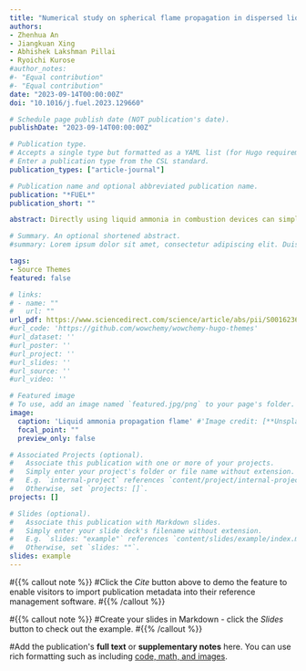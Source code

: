```yaml
---
title: "Numerical study on spherical flame propagation in dispersed liquid ammonia droplets"
authors:
- Zhenhua An
- Jiangkuan Xing
- Abhishek Lakshman Pillai
- Ryoichi Kurose
#author_notes:
#- "Equal contribution"
#- "Equal contribution"
date: "2023-09-14T00:00:00Z"
doi: "10.1016/j.fuel.2023.129660"

# Schedule page publish date (NOT publication's date).
publishDate: "2023-09-14T00:00:00Z"

# Publication type.
# Accepts a single type but formatted as a YAML list (for Hugo requirements).
# Enter a publication type from the CSL standard.
publication_types: ["article-journal"]

# Publication name and optional abbreviated publication name.
publication: "*FUEL*"
publication_short: ""

abstract: Directly using liquid ammonia in combustion devices can simplify the fuel supply system and reduce equipment costs. However, the detailed ignition and propagation mechanisms of liquid ammonia flames have not been fully understood. This study aims to investigate the ignition and propagation of liquid ammonia flames numerically under various conditions. Spherically expanding liquid ammonia flames are studied using detailed chemistry. The effects of initial temperatures, droplet diameters, equivalence ratios, and heat fraction are investigated. The results indicate that the rapid flash boiling of liquid ammonia droplets leads to a strong local heat loss, hindering the ignition and propagation of the flame. Preheating can significantly increase the reaction rate, which compensates for the heat loss caused by phase change, allowing the flame kernel to ignite and propagate outwards. While droplet-flame interaction is present but not significant due to the rapid evaporation of liquid ammonia. The effect of droplet on the flame surface curvature is only distinguishable at conditions of large diameter. Equivalence ratio and ammonia heat fraction ratio change the amount of liquid ammonia.

# Summary. An optional shortened abstract.
#summary: Lorem ipsum dolor sit amet, consectetur adipiscing elit. Duis posuere tellus ac convallis placerat. Proin tincidunt magna sed ex sollicitudin condimentum.

tags:
- Source Themes
featured: false

# links:
# - name: ""
#   url: ""
url_pdf: https://www.sciencedirect.com/science/article/abs/pii/S0016236123022743?via%3Dihub
#url_code: 'https://github.com/wowchemy/wowchemy-hugo-themes'
#url_dataset: ''
#url_poster: ''
#url_project: ''
#url_slides: ''
#url_source: ''
#url_video: ''

# Featured image
# To use, add an image named `featured.jpg/png` to your page's folder. 
image:
  caption: 'Liquid ammonia propagation flame' #'Image credit: [**Unsplash**](https://unsplash.com/photos/jdD8gXaTZsc)'
  focal_point: ""
  preview_only: false

# Associated Projects (optional).
#   Associate this publication with one or more of your projects.
#   Simply enter your project's folder or file name without extension.
#   E.g. `internal-project` references `content/project/internal-project/index.md`.
#   Otherwise, set `projects: []`.
projects: []

# Slides (optional).
#   Associate this publication with Markdown slides.
#   Simply enter your slide deck's filename without extension.
#   E.g. `slides: "example"` references `content/slides/example/index.md`.
#   Otherwise, set `slides: ""`.
slides: example
---
```


#{{% callout note %}}
#Click the *Cite* button above to demo the feature to enable visitors to import publication metadata into their reference management software.
#{{% /callout %}}

#{{% callout note %}}
#Create your slides in Markdown - click the *Slides* button to check out the example.
#{{% /callout %}}

#Add the publication's **full text** or **supplementary notes** here. You can use rich formatting such as including [code, math, and images](https://wowchemy.com/docs/content/writing-markdown-latex/).
